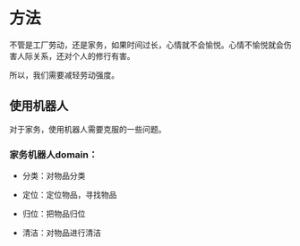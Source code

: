 方法
======


不管是工厂劳动，还是家务，如果时间过长，心情就不会愉悦。心情不愉悦就会伤害人际关系，还对个人的修行有害。

所以，我们需要减轻劳动强度。


## 使用机器人

对于家务，使用机器人需要克服的一些问题。



### 家务机器人domain：


* 分类：对物品分类

* 定位：定位物品，寻找物品

* 归位：把物品归位 

* 清洁：对物品进行清洁

